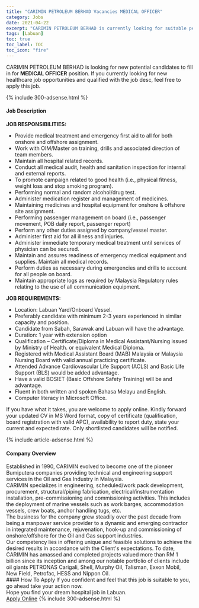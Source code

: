 ```yaml
---
title: "CARIMIN PETROLEUM BERHAD Vacancies MEDICAL OFFICER" 
category: Jobs 
date: 2021-04-22 
excerpt: "CARIMIN PETROLEUM BERHAD is currently looking for suitable person to fill in the MEDICAL OFFICER which positioned at Labuan" 
tags: [Labuan] 
toc: true 
toc_label: TOC 
toc_icon: "fire" 
--- 
```


<p>CARIMIN PETROLEUM BERHAD is looking for new potential candidates to fill in for <b>MEDICAL OFFICER</b> position. If you currently looking for new healthcare job opportunities and qualified with the job desc, feel free to apply this job.
</p>{% include 300-adsense.html %} 
<div><div><h4>Job Description</h4></div><div><div><span><div><p><strong>JOB RESPONSIBILITIES:</strong></p><ul><li><span>Provide medical treatment and emergency first aid to all for both onshore and offshore assignment.</span></li><li><span>Work with OIM/Master on training, drills and associated direction of team members.</span></li><li><span>Maintain all hospital related records.</span></li><li><span>Conduct all medical audit, health and sanitation inspection for internal and external reports.</span></li><li><span>To promote campaign related to good health (i.e., physical fitness, weight loss and stop smoking program).</span></li><li><span>Performing normal and random alcohol/drug test.</span></li><li><span>Administer medication register and management of medicines.</span></li><li><span>Maintaining medicines and hospital equipment for onshore &amp; offshore site assignment.</span></li><li><span>Performing passenger management on board (i.e., passenger movement, POB daily report, passenger report)</span></li><li><span>Perform any other duties assigned by company/vessel master.</span></li><li><span>Administer first aid for all illness and injuries.</span></li><li><span>Administer immediate temporary medical treatment until services of physician can be secured.</span></li><li><span>Maintain and assures readiness of emergency medical equipment and supplies. Maintain all medical records.</span></li><li><span>Perform duties as necessary during emergencies and drills to account for all people on board.</span></li><li><span>Maintain appropriate logs as required by Malaysia Regulatory rules relating to the use of all communication equipment.</span></li></ul><p><strong>JOB REQUIREMENTS:</strong></p><ul><li><span>Location: Labuan Yard/Onboard Vessel.</span></li><li><span>Preferably candidate with minimum 2-3 years experienced in similar capacity and position.</span></li><li><span>Candidate from Sabah, Sarawak and Labuan will have the advantage.</span></li><li><span>Duration: 1 year with extension option</span></li><li><span>Qualification &#8211; Certificate/Diploma in Medical Assistant/Nursing issued by Ministry of Health. or equivalent Medical Diploma.</span></li><li><span>Registered with Medical Assistant Board (MAB) Malaysia or Malaysia Nursing Board with valid annual practicing certificate.</span></li><li><span>Attended Advance Cardiovascular Life Support (ACLS) and Basic Life Support (BLS) would be added advantage.</span></li><li><span>Have a valid BOSIET (Basic Offshore Safety Training) will be and advantage.</span></li><li><span>Fluent in both written and spoken Bahasa Melayu and English.</span></li><li><span>Computer literacy in Microsoft Office.</span></li></ul><p><span>If you have what it takes, you are welcome to apply online. Kindly forward your updated CV in MS Word format, copy of certificate (qualification, board registration with valid APC), availability to report duty, state your current and expected rate. Only shortlisted candidates will be notified.</span></p></div></span></div></div></div> 
{% include article-adsense.html %} 
<div><div><h4>Company Overview</h4></div><div><div><span><div><div>
<div>Established in 1990, CARIMIN evolved to become one of the pioneer Bumiputera companies providing technical and engineering support services in the Oil and Gas Industry in Malaysia.</div>
<div>CARIMIN specializes in engineering, scheduled/work pack development, procurement, structural/piping fabrication, electrical/instrumentation installation, pre-commissioning and commissioning activities. This includes the deployment of marine vessels such as work barges, accommodation vessels, crew boats, anchor handling tugs, etc.</div>
<div>The business for the company grew steadily over the past decade from being a manpower service provider to a dynamic and emerging contractor in integrated maintenance, rejuvenation, hook-up and commissioning of onshore/offshore for the Oil and Gas support industries.</div>
<div>Our competency lies in offering unique and feasible solutions to achieve the desired results in accordance with the Client's expectations. To date, CARIMIN has amassed and completed projects valued more than RM 1 billion since its inception and among our notable portfolio of clients include oil giants PETRONAS Carigali, Shell, Murphy Oil, Talisman, Exxon Mobil, New Field, Petrofac, HESS and Nippon Oil.</div>
</div></div></span></div></div></div> 
#### How To Apply 
If you confident and feel that this job is suitable to you, go ahead take your action now. <br/> 
Hope you find your dream hospital job in Labuan. <br/> 
<a href="https://www.jobstreet.com.my/en/job/medical-officer-4538578?jobId=jobstreet-my-job-4538578" class="btn btn--warning" target="_blank" rel="nofollow noopenner">Apply Online</a> 
{% include 300-adsense.html %} 